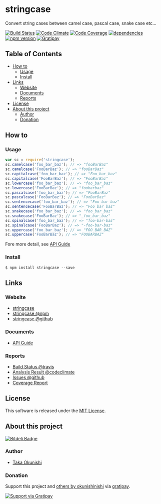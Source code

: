 stringcase
=====

Convert string cases between camel case, pascal case, snake case etc...

<!-- Badge start -->

[![Build Status][my_travis_badge_url]][my_travis_url]
[![Code Climate][my_codeclimate_badge_url]][my_codeclimate_url]
[![Code Coverage][my_codeclimate_coverage_badge_url]][my_codeclimate_url]
[![dependencies][my_gemnasium_badge_url]][my_gemnasium_url]
[![npm version][my_npm_budge_url]][my_npm_url]
[![Gratipay][my_gratipay_budge_url]][my_gratipay_url]

<!-- Badge end -->


<!-- Table start -->

Table of Contents
-----
- [How to](#01-howto)
    - [Usage](#01-howto--usage)
    - [Install](#01-howto--install)
- [Links](#09-links)
    - [Website](#09-links--website)
    - [Documents](#09-links--documents)
    - [Reports](#09-links--reports)
- [License](#10-license)
- [About this project](#11-project)
    - [Author](#11-project--author)
    - [Donation](#11-project--donation)

<!-- Table end -->


<!-- Sections start -->

<a name="01-howto"></a>
How to
-------

<a name="01-howto--usage"></a>
### Usage


```Javascript
var sc = require('stringcase');
sc.camelcase('foo_bar_baz'); // => "fooBarBaz" 
sc.camelcase('FooBarBaz'); // => "fooBarBaz" 
sc.capitalcase('foo_bar_baz'); // => "Foo_bar_baz" 
sc.capitalcase('FooBarBaz'); // => "FooBarBaz" 
sc.lowercase('foo_bar_baz'); // => "foo_bar_baz" 
sc.lowercase('FooBarBaz'); // => "foobarbaz" 
sc.pascalcase('foo_bar_baz'); // => "FooBarBaz" 
sc.pascalcase('FooBarBaz'); // => "FooBarBaz" 
sc.sentencecase('foo_bar_baz'); // => "Foo bar baz" 
sc.sentencecase('FooBarBaz'); // => "Foo bar baz" 
sc.snakecase('foo_bar_baz'); // => "foo_bar_baz" 
sc.snakecase('FooBarBaz'); // => "_foo_bar_baz" 
sc.spinalcase('foo_bar_baz'); // => "foo-bar-baz" 
sc.spinalcase('FooBarBaz'); // => "-foo-bar-baz" 
sc.uppercase('foo_bar_baz'); // => "FOO_BAR_BAZ" 
sc.uppercase('FooBarBaz'); // => "FOOBARBAZ" 

```

Fore more detail, see [API Guide][my_lib_apiguide_url]


<a name="01-howto--install"></a>
### Install

```
$ npm install stringcase --save
```

<a name="09-links"></a>
Links
------

<a name="09-links--website"></a>
### Website

+ [stringcase](https://github.com/okunishinishi/stringcase#readme)
+ [stringcase @npm][my_npm_url]
+ [stringcase @github][my_repo_url]


<a name="09-links--documents"></a>
### Documents

+ [API Guide][my_apiguide_url]

<a name="09-links--reports"></a>
### Reports

+ [Build Status @travis][my_travis_url]
+ [Analysis Result @codeclimate][my_codeclimate_url]
+ [Issues @github](https://github.com/okunishinishi/stringcase/issues)
+ [Coverage Report][my_coverage_url]

<a name="10-license"></a>
License
-------
This software is released under the [MIT License][my_license_url].

<a name="11-project"></a>
About this project
--------

[![Bitdeli Badge][my_bitdeli_badge_url]][bitdeli_url]

<a name="11-project--author"></a>
### Author

+ [Taka Okunishi](http://okunishitaka.com)

<a name="11-project--donation"></a>
### Donation

Support this project and [others by okunishinishi][my_gratipay_url] via [gratipay][my_gratipay_url].

[<img src="https://cdn.rawgit.com/gratipay/gratipay-badge/2.3.0/dist/gratipay.svg" alt="Support via Gratipay"/>][my_gratipay_url]


<!-- Sections end -->


<!-- Links start -->

[nodejs_url]: http://nodejs.org/
[npm_url]: https://www.npmjs.com/
[nvm_url]: https://github.com/creationix/nvm
[bitdeli_url]: https://bitdeli.com/free
[my_bitdeli_badge_url]: https://d2weczhvl823v0.cloudfront.net/okunishinishi/stringcase/trend.png
[my_repo_url]: https://github.com/okunishinishi/stringcase
[my_travis_url]: http://travis-ci.org/okunishinishi/stringcase
[my_travis_badge_url]: http://img.shields.io/travis/okunishinishi/stringcase.svg?style=flat
[my_license_url]: https://github.com/okunishinishi/stringcase/blob/master/LICENSE
[my_codeclimate_url]: http://codeclimate.com/github/okunishinishi/stringcase
[my_codeclimate_badge_url]: http://img.shields.io/codeclimate/github/okunishinishi/stringcase.svg?style=flat
[my_codeclimate_coverage_badge_url]: http://img.shields.io/codeclimate/coverage/github/okunishinishi/stringcase.svg?style=flat
[my_apiguide_url]: http://okunishinishi.github.io/stringcase/apiguide/module-stringcase.html
[my_lib_apiguide_url]: http://okunishinishi.github.io/stringcase/apiguide/module-stringcase_lib.html
[my_coverage_url]: http://okunishinishi.github.io/stringcase/coverage/lcov-report
[my_coverage_report_url]: http://okunishinishi.github.io/stringcase/coverage/lcov-report/
[my_gratipay_url]: https://gratipay.com/okunishinishi/
[my_gratipay_budge_url]: http://img.shields.io/gratipay/okunishinishi.svg?style=flat
[my_npm_url]: http://www.npmjs.org/package/stringcase
[my_npm_budge_url]: http://img.shields.io/npm/v/stringcase.svg?style=flat
[my_tag_url]: http://github.com/okunishinishi/stringcase/releases/tag/
[my_tag_badge_url]: http://img.shields.io/github/tag/okunishinishi/stringcase.svg?style=flat
[my_gemnasium_url]: http://gemnasium.com/okunishinishi/stringcase
[my_gemnasium_badge_url]: http://img.shields.io/gemnasium/okunishinishi/stringcase.svg?style=flat

<!-- Links end-->

